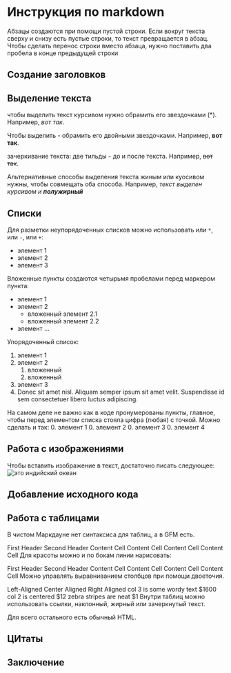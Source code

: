 # Инструкция по markdown

Абзацы создаются при помощи пустой строки. Если вокруг текста сверху и снизу есть пустые строки, то текст превращается в абзац.
Чтобы сделать перенос строки вместо абзаца,
нужно поставить два пробела в конце предыдущей строки

## Создание заголовков



## Выделение текста
чтобы выделить текст курсивом нужно обрамить его звездочками (*). Например, *вот так*.

Чтобы выделить - обрамить его двойными звездочками. Например, **вот так**.

зачеркивание текста: две тильды `~` до и после текста. Например, ~~вот так~~.

Альтернативные способы выделения текста жиным или куосивом нужны, чтобы совмещать оба способа. Например, _текст выделен курсивом и **полужирный**_

## Списки
Для разметки неупорядоченных списков можно использовать или `*`, или `-`, или `+`:
- элемент 1
- элемент 2
- элемент 3

Вложенные пункты создаются четырьмя пробелами перед маркером пункта:
* элемент 1
* элемент 2
    * вложенный элемент 2.1
    * вложенный элемент 2.2
* элемент ...

Упорядоченный список:
1. элемент 1
2. элемент 2
    1. вложенный
    2. вложенный
3. элемент 3
4. Donec sit amet nisl. Aliquam semper ipsum sit amet velit. Suspendisse id sem consectetuer libero luctus adipiscing.

На самом деле не важно как в коде пронумерованы пункты, главное, чтобы перед элементом списка стояла цифра (любая) с точкой. Можно сделать и так:
0. элемент 1
0. элемент 2
0. элемент 3
0. элемент 4

## Работа с изображениями
Чтобы вставить изображение в текст, достаточно писать следующее: ![это индийский океан](a.jpg)

## Добавление исходного кода


## Работа с таблицами
В чистом Маркдауне нет синтаксиса для таблиц, а в GFM есть.

First Header	Second Header
Content Cell	Content Cell
Content Cell	Content Cell
Для красоты можно и по бокам линии нарисовать:

First Header	Second Header
Content Cell	Content Cell
Content Cell	Content Cell
Можно управлять выравниванием столбцов при помощи двоеточия.

Left-Aligned	Center Aligned	Right Aligned
col 3 is	some wordy text	$1600
col 2 is	centered	$12
zebra stripes	are neat	$1
Внутри таблиц можно использовать ссылки, наклонный, жирный или зачеркнутый текст.

Для всего остального есть обычный HTML.

## ЦИтаты 

## Заключение


